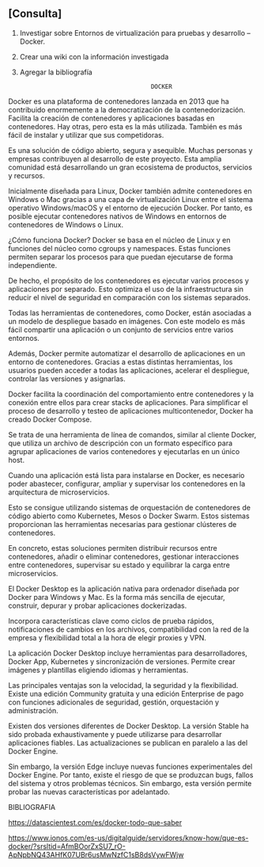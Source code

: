 ## [Consulta]

1. Investigar sobre Entornos de virtualización para pruebas y desarrollo – Docker.
2. Crear una wiki con la información investigada
3. Agregar la bibliografía
   
                                         	DOCKER
Docker es una plataforma de contenedores lanzada en 2013 que ha contribuido enormemente a la democratización de la contenedorización. Facilita la creación de contenedores y aplicaciones basadas en contenedores. Hay otras, pero esta es la más utilizada. También es más fácil de instalar y utilizar que sus competidoras.

Es una solución de código abierto, segura y asequible. Muchas personas y empresas contribuyen al desarrollo de este proyecto. Esta amplia comunidad está desarrollando un gran ecosistema de productos, servicios y recursos.

Inicialmente diseñada para Linux, Docker también admite contenedores en Windows o Mac gracias a una capa de virtualización Linux entre el sistema operativo Windows/macOS y el entorno de ejecución Docker. Por tanto, es posible ejecutar contenedores nativos de Windows en entornos de contenedores de Windows o Linux.

¿Cómo funciona Docker?
Docker se basa en el núcleo de Linux y en funciones del núcleo como cgroups y namespaces. Estas funciones permiten separar los procesos para que puedan ejecutarse de forma independiente.

De hecho, el propósito de los contenedores es ejecutar varios procesos y aplicaciones por separado. Esto optimiza el uso de la infraestructura sin reducir el nivel de seguridad en comparación con los sistemas separados.

Todas las herramientas de contenedores, como Docker, están asociadas a un modelo de despliegue basado en imágenes. Con este modelo es más fácil compartir una aplicación o un conjunto de servicios entre varios entornos.

Además, Docker permite automatizar el desarrollo de aplicaciones en un entorno de contenedores. Gracias a estas distintas herramientas, los usuarios pueden acceder a todas las aplicaciones, acelerar el despliegue, controlar las versiones y asignarlas.


Docker facilita la coordinación del comportamiento entre contenedores y la conexión entre ellos para crear stacks de aplicaciones. Para simplificar el proceso de desarrollo y testeo de aplicaciones multicontenedor, Docker ha creado Docker Compose.

Se trata de una herramienta de línea de comandos, similar al cliente Docker, que utiliza un archivo de descripción con un formato específico para agrupar aplicaciones de varios contenedores y ejecutarlas en un único host.

Cuando una aplicación está lista para instalarse en Docker, es necesario poder abastecer, configurar, ampliar y supervisar los contenedores en la arquitectura de microservicios.

Esto se consigue utilizando sistemas de orquestación de contenedores de código abierto como Kubernetes, Mesos o Docker Swarm. Estos sistemas proporcionan las herramientas necesarias para gestionar clústeres de contenedores.

En concreto, estas soluciones permiten distribuir recursos entre contenedores, añadir o eliminar contenedores, gestionar interacciones entre contenedores, supervisar su estado y equilibrar la carga entre microservicios.



El Docker Desktop es la aplicación nativa para ordenador diseñada por Docker para Windows y Mac. Es la forma más sencilla de ejecutar, construir, depurar y probar aplicaciones dockerizadas.

Incorpora características clave como ciclos de prueba rápidos, notificaciones de cambios en los archivos, compatibilidad con la red de la empresa y flexibilidad total a la hora de elegir proxies y VPN.

La aplicación Docker Desktop incluye herramientas para desarrolladores, Docker App, Kubernetes y sincronización de versiones. Permite crear imágenes y plantillas eligiendo idiomas y herramientas.

Las principales ventajas son la velocidad, la seguridad y la flexibilidad. Existe una edición Community gratuita y una edición Enterprise de pago con funciones adicionales de seguridad, gestión, orquestación y administración.

Existen dos versiones diferentes de Docker Desktop. La versión Stable ha sido probada exhaustivamente y puede utilizarse para desarrollar aplicaciones fiables. Las actualizaciones se publican en paralelo a las del Docker Engine.

Sin embargo, la versión Edge incluye nuevas funciones experimentales del Docker Engine. Por tanto, existe el riesgo de que se produzcan bugs, fallos del sistema y otros problemas técnicos. Sin embargo, esta versión permite probar las nuevas características por adelantado.

BIBLIOGRAFIA

https://datascientest.com/es/docker-todo-que-saber

https://www.ionos.com/es-us/digitalguide/servidores/know-how/que-es-docker/?srsltid=AfmBOorZxSU7_rO-ApNpbNQ43AHfK07UBr6usMwNzfC1sB8dsVywFWjw

